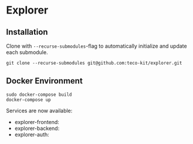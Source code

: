 # Explorer

## Installation

Clone with `--recurse-submodules`-flag to automatically initialize and update each submodule.

```
git clone --recurse-submodules git@github.com:teco-kit/explorer.git

```

## Docker Environment

```
sudo docker-compose build
docker-compose up

```

Services are now available:
* explorer-frontend:
* explorer-backend:
* explorer-auth: 

